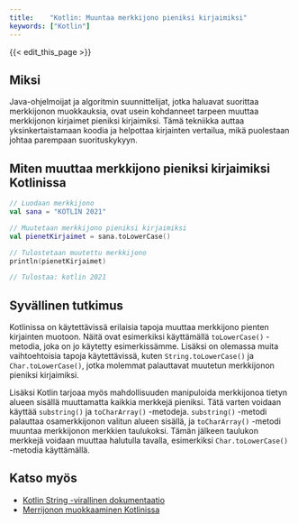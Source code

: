 ```yaml
---
title:    "Kotlin: Muuntaa merkkijono pieniksi kirjaimiksi"
keywords: ["Kotlin"]
---
```


{{< edit_this_page >}}

## Miksi

Java-ohjelmoijat ja algoritmin suunnittelijat, jotka haluavat suorittaa merkkijonon muokkauksia, ovat usein kohdanneet tarpeen muuttaa merkkijonon kirjaimet pieniksi kirjaimiksi. Tämä tekniikka auttaa yksinkertaistamaan koodia ja helpottaa kirjainten vertailua, mikä puolestaan johtaa parempaan suorituskykyyn. 

## Miten muuttaa merkkijono pieniksi kirjaimiksi Kotlinissa

```Kotlin 
// Luodaan merkkijono
val sana = "KOTLIN 2021"

// Muutetaan merkkijono pieniksi kirjaimiksi
val pienetKirjaimet = sana.toLowerCase()

// Tulostetaan muutettu merkkijono
println(pienetKirjaimet)

// Tulostaa: kotlin 2021
```

## Syvällinen tutkimus

Kotlinissa on käytettävissä erilaisia ​​tapoja muuttaa merkkijono pienten kirjainten muotoon. Näitä ovat esimerkiksi käyttämällä `toLowerCase()` -metodia, joka on jo käytetty esimerkissämme. Lisäksi on olemassa muita vaihtoehtoisia tapoja käytettävissä, kuten `String.toLowerCase()` ja `Char.toLowerCase()`, jotka molemmat palauttavat muutetun merkkijonon pieniksi kirjaimiksi. 

Lisäksi Kotlin tarjoaa myös mahdollisuuden manipuloida merkkijonoa tietyn alueen sisällä muuttamatta kaikkia merkkejä pieniksi. Tätä varten voidaan käyttää `substring()` ja `toCharArray()` -metodeja. `substring()` -metodi palauttaa osamerkkijonon valitun alueen sisällä, ja `toCharArray()` -metodi muuntaa merkkijonon merkkien taulukoksi. Tämän jälkeen taulukon merkkejä voidaan muuttaa halutulla tavalla, esimerkiksi `Char.toLowerCase()` -metodia käyttämällä.

## Katso myös

- [Kotlin String -virallinen dokumentaatio](https://kotlinlang.org/api/latest/jvm/stdlib/kotlin/-string/) 
- [Merrijonon muokkaaminen Kotlinissa](https://www.baeldung.com/kotlin/strings)